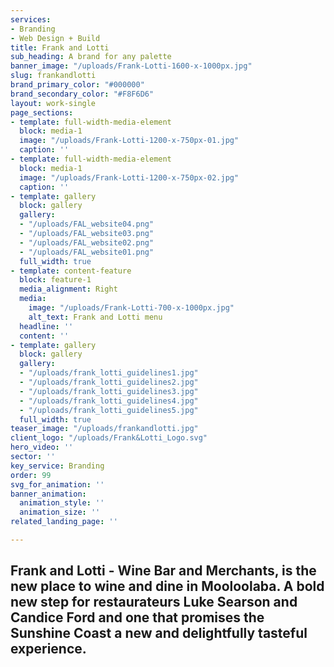 ```yaml
---
services:
- Branding
- Web Design + Build
title: Frank and Lotti
sub_heading: A brand for any palette
banner_image: "/uploads/Frank-Lotti-1600-x-1000px.jpg"
slug: frankandlotti
brand_primary_color: "#000000"
brand_secondary_color: "#F8F6D6"
layout: work-single
page_sections:
- template: full-width-media-element
  block: media-1
  image: "/uploads/Frank-Lotti-1200-x-750px-01.jpg"
  caption: ''
- template: full-width-media-element
  block: media-1
  image: "/uploads/Frank-Lotti-1200-x-750px-02.jpg"
  caption: ''
- template: gallery
  block: gallery
  gallery:
  - "/uploads/FAL_website04.png"
  - "/uploads/FAL_website03.png"
  - "/uploads/FAL_website02.png"
  - "/uploads/FAL_website01.png"
  full_width: true
- template: content-feature
  block: feature-1
  media_alignment: Right
  media:
    image: "/uploads/Frank-Lotti-700-x-1000px.jpg"
    alt_text: Frank and Lotti menu
  headline: ''
  content: ''
- template: gallery
  block: gallery
  gallery:
  - "/uploads/frank_lotti_guidelines1.jpg"
  - "/uploads/frank_lotti_guidelines2.jpg"
  - "/uploads/frank_lotti_guidelines3.jpg"
  - "/uploads/frank_lotti_guidelines4.jpg"
  - "/uploads/frank_lotti_guidelines5.jpg"
  full_width: true
teaser_image: "/uploads/frankandlotti.jpg"
client_logo: "/uploads/Frank&Lotti_Logo.svg"
hero_video: ''
sector: ''
key_service: Branding
order: 99
svg_for_animation: ''
banner_animation:
  animation_style: ''
  animation_size: ''
related_landing_page: ''

---
```

## Frank and Lotti - Wine Bar and Merchants, is the new place to wine and dine in Mooloolaba. A bold new step for restaurateurs Luke Searson and Candice Ford and one that promises the Sunshine Coast a new and delightfully tasteful experience.